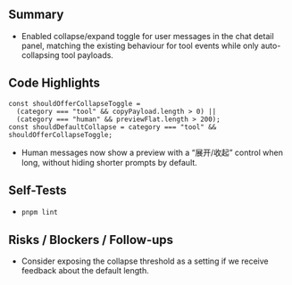 ## Summary

- Enabled collapse/expand toggle for user messages in the chat detail panel, matching the existing behaviour for tool events while only auto-collapsing tool payloads.

## Code Highlights

```tsx
const shouldOfferCollapseToggle =
  (category === "tool" && copyPayload.length > 0) ||
  (category === "human" && previewFlat.length > 200);
const shouldDefaultCollapse = category === "tool" && shouldOfferCollapseToggle;
```

- Human messages now show a preview with a “展开/收起” control when long, without hiding shorter prompts by default.

## Self-Tests

- `pnpm lint`

## Risks / Blockers / Follow-ups

- Consider exposing the collapse threshold as a setting if we receive feedback about the default length.
